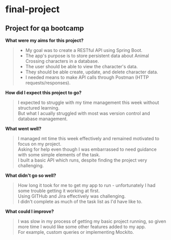 # final-project
## Project for qa bootcamp

**What were my aims for this project?** <br />
> - My goal was to create a RESTful API using Spring Boot. <br />
> - The app's purpose is to store persistent data about Animal Crossing characters in a database.<br />
> - The user should be able to view the character's data.<br />
> - They should be able create, update, and delete character data.<br />
> - I needed means to make API calls through Postman (HTTP requests/responses).<br />


**How did I expect this project to go?**
> I expected to struggle with my time management this week without structured learning.<br />
> But what I acually struggled with most was version control and database management.

**What went well?**
>I managed mt time this week effectively and remained motivated to focus on my project.<br />
>Asking for help even though I was embarrassed to need guidance with some simple elements of the task. <br />
>I built a basic API which runs, despite finding the project very challenging. <br />

**What didn't go so well?**
>How long it took for me to get my app to run - unfortunately I had some trouble getting it working at first. <br />
>Using GITHub and Jira effectively was challenging.<br />
>I didn't complete as much of the task list as I'd have like to. <br />

**What could I improve?**
>I was slow in my process of getting my basic project running, so given more time I would like some other features added to my app.<br />
>For example, custom queries or implementing Mockito. <br />
>

